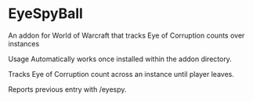 # EyeSpyBall
An addon for World of Warcraft that tracks Eye of Corruption counts over instances

Usage
Automatically works once installed within the addon directory.

Tracks Eye of Corruption count across an instance until player leaves.

Reports previous entry with /eyespy.
